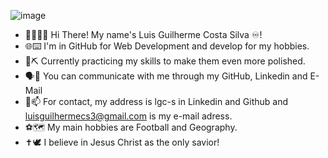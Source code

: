![image](https://github.com/user-attachments/assets/30168072-0ead-4726-9845-6b2585f44f9c)
- 👋🙋🏻‍♂️ Hi There! My name's Luis Guilherme Costa Silva ♾️!
- 🌐⌨️ I'm in GitHub for Web Development and develop for my hobbies.
- 💎⛏️ Currently practicing my skills to make them even more polished.
- 🗣️💬 You can communicate with me through my GitHub, Linkedin and E-Mail
- 🪪📫 For contact, my address is lgc-s in Linkedin and Github and luisguilhermecs3@gmail.com is my e-mail adress.
- ⚽🗺️ My main hobbies are Football and Geography.
- ✝️🕊️ I believe in Jesus Christ as the only savior!
